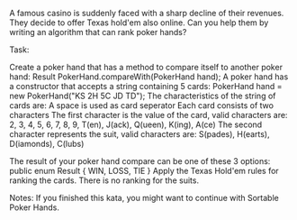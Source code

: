 A famous casino is suddenly faced with a sharp decline of their revenues. They decide to offer Texas hold'em also online. Can you help them by writing an algorithm that can rank poker hands?

Task:

Create a poker hand that has a method to compare itself to another poker hand:
    Result PokerHand.compareWith(PokerHand hand);
A poker hand has a constructor that accepts a string containing 5 cards:
    PokerHand hand = new PokerHand("KS 2H 5C JD TD");
The characteristics of the string of cards are:
A space is used as card seperator
Each card consists of two characters
The first character is the value of the card, valid characters are: 
2, 3, 4, 5, 6, 7, 8, 9, T(en), J(ack), Q(ueen), K(ing), A(ce)
The second character represents the suit, valid characters are: 
S(pades), H(earts), D(iamonds), C(lubs)

The result of your poker hand compare can be one of these 3 options:
    public enum Result
    {
        WIN,
        LOSS,
        TIE
    }
Apply the Texas Hold'em rules for ranking the cards.
There is no ranking for the suits.

Notes:
If you finished this kata, you might want to continue with Sortable Poker Hands.
